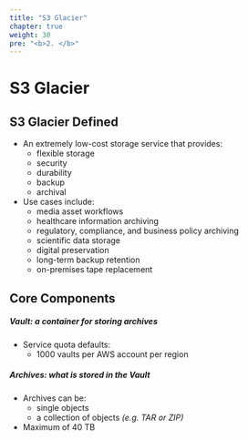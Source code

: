 ```yaml
---
title: "S3 Glacier"
chapter: true
weight: 30
pre: "<b>2. </b>"
---
```


# S3 Glacier

## S3 Glacier Defined  

- An extremely low-cost storage service that provides:
    - flexible storage
    - security
    - durability
    - backup
    - archival
- Use cases include:
    - media asset workflows
    - healthcare information archiving
    - regulatory, compliance, and business policy archiving
    - scientific data storage
    - digital preservation
    - long-term backup retention
    - on-premises tape replacement

## Core Components  

##### **Vault**: a container for storing archives 
- Service quota defaults:
    - 1000 vaults per AWS account per region

##### **Archives**: what is stored in the Vault
- Archives can be:
    - single objects 
    - a collection of objects *(e.g. TAR or ZIP)*
- Maximum of 40 TB
